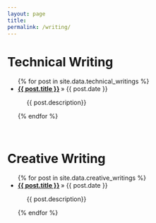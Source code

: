 ```yaml
---
layout: page
title:
permalink: /writing/
---
```

<h1 class="post-title">Technical Writing</h1>

<ul class="posts">
  {% for post in site.data.technical_writings %}
    <li><strong><a href="{{ post.url }}">{{ post.title }}</a> </strong>&raquo; {{ post.date }}</li>
    <p style="margin-left:20px">{{ post.description}} </p>
  {% endfor %}
</ul>

<br />
<h1 class="post-title">Creative Writing</h1>

<ul class="posts">
  {% for post in site.data.creative_writings %}
    <li><strong><a href="{{ post.url }}">{{ post.title }}</a> </strong>&raquo; {{ post.date }}</li>
    <p style="margin-left:20px">{{ post.description}} </p>
  {% endfor %}
</ul>
